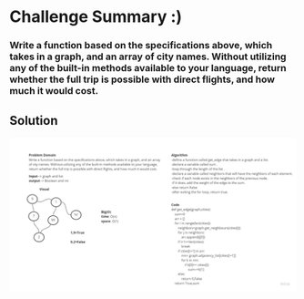 # Challenge Summary :)

### Write a function based on the specifications above, which takes in a graph, and an array of city names. Without utilizing any of the built-in methods available to your language, return whether the full trip is possible with direct flights, and how much it would cost.


## Solution
![image](../../../assets/get-edg.jpg)
